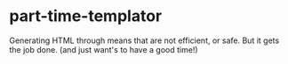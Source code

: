 # part-time-templator
Generating HTML through means that are not efficient, or safe. But it gets the job done. (and just want's to have a good time!)
